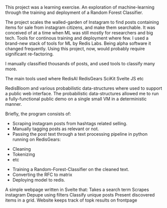 This project was a learning exercise. An exploration of machine-learning through the training and deployment of a Random Forest Classifier.

The project scales the walled-garden of Instagram to find posts containing items for sale from instagram citizens, and make them searchable. It was conceived of at a time when ML was still mostly for researchers and big tech. Tools for continous training and deployment where few. I used a brand-new stack of tools for ML by Redis Labs. Being alpha software it changed frequently. Using this project, now, would probably require significant re-factoring. 

I manually classified thousands of posts, and used tools to classify many more.

The main tools used where
RedisAI
RedisGears
SciKit
Svelte JS
etc

RedisBloom and various probabilistic data-structures where used to support a public web interface. The probabilistic data-structures allowed me to run a fully-functional public demo on a single small VM in a deterministic manner.

Briefly, the program consists of:
  - Scraping instagram posts from hashtags related selling.  
  - Manually tagging posts as relevant or not.
  - Passing the post text through a text processing pipeline in python running on RedisGears:
  * Cleaning
  * Tokenizing
  * etc
   
  - Training a Random-Forest-Classifier on the cleaned text.
  - Converting the RFC to matrix
  - Deploying model to redis.

A simple webpage written in Svelte that:
  Takes a search term 
  Scrapes instagram
  Depupe using filters
  Classify unique posts
  Present discovered items in a grid.
  Website keeps track of topk results on frontpage

